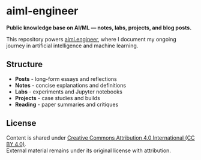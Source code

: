 # aiml-engineer

**Public knowledge base on AI/ML — notes, labs, projects, and blog posts.**

This repository powers [aiml.engineer](https://aiml.engineer), where I document my ongoing journey in artificial intelligence and machine learning.

## Structure
- **Posts** - long-form essays and reflections  
- **Notes** - concise explanations and definitions  
- **Labs** - experiments and Jupyter notebooks  
- **Projects** - case studies and builds  
- **Reading** - paper summaries and critiques  

## License
Content is shared under [Creative Commons Attribution 4.0 International (CC BY 4.0)](https://creativecommons.org/licenses/by/4.0/).  
External material remains under its original license with attribution.
